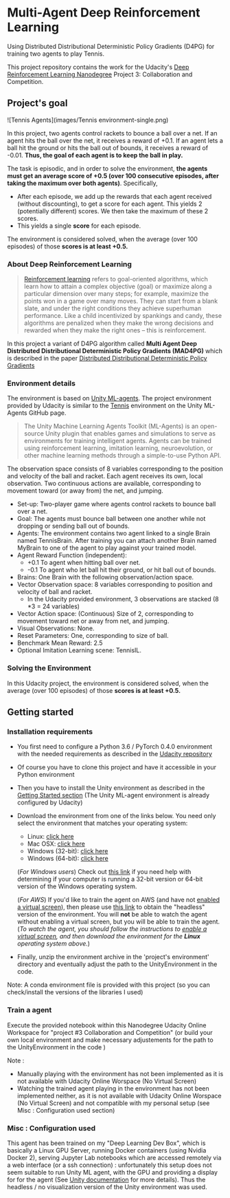 # Multi-Agent Deep Reinforcement Learning
Using Distributed Distributional Deterministic Policy Gradients (D4PG) for training two agents to play Tennis.

This project repository contains the work for the Udacity's [Deep Reinforcement Learning Nanodegree](https://www.udacity.com/course/deep-reinforcement-learning-nanodegree--nd893) Project 3: Collaboration and Competition.

## Project's goal

![Tennis Agents](images/Tennis environment-single.png)

In this project, two agents control rackets to bounce a ball over a net. If an agent hits the ball over the net, it receives a reward of +0.1.  If an agent lets a ball hit the ground or hits the ball out of bounds, it receives a reward of -0.01.  **Thus, the goal of each agent is to keep the ball in play.**

The task is episodic, and in order to solve the environment, **the agents must get an average score of +0.5 (over 100 consecutive episodes, after taking the maximum over both agents)**. Specifically,

- After each episode, we add up the rewards that each agent received (without discounting), to get a score for each agent. This yields 2 (potentially different) scores. We then take the maximum of these 2 scores.
- This yields a single **score** for each episode.

The environment is considered solved, when the average (over 100 episodes) of those **scores is at least +0.5.**


### About Deep Reinforcement Learning

> [Reinforcement learning](https://skymind.ai/wiki/deep-reinforcement-learning) refers to goal-oriented algorithms, which learn how to attain a complex objective (goal) or maximize along a particular dimension over many steps; for example, maximize the points won in a game over many moves. They can start from a blank slate, and under the right conditions they achieve superhuman performance. Like a child incentivized by spankings and candy, these algorithms are penalized when they make the wrong decisions and rewarded when they make the right ones – this is reinforcement.

In this project a variant of D4PG algorithm called **Multi Agent Deep Distributed Distributional Deterministic Policy Gradients (MAD4PG)** which is  described in the paper [Distributed Distributional Deterministic Policy Gradients](https://arxiv.org/pdf/1804.08617.pdf)

### Environment details

The environment is based on [Unity ML-agents](https://github.com/Unity-Technologies/ml-agents). The project environment provided by Udacity is similar to the [Tennis](https://github.com/Unity-Technologies/ml-agents/blob/master/docs/Learning-Environment-Examples.md#tennis) environment on the Unity ML-Agents GitHub page.

> The Unity Machine Learning Agents Toolkit (ML-Agents) is an open-source Unity plugin that enables games and simulations to serve as environments for training intelligent agents. Agents can be trained using reinforcement learning, imitation learning, neuroevolution, or other machine learning methods through a simple-to-use Python API. 

The observation space consists of 8 variables corresponding to the position and velocity of the ball and racket. Each agent receives its own, local observation.  Two continuous actions are available, corresponding to movement toward (or away from) the net, and jumping. 

- Set-up: Two-player game where agents control rackets to bounce ball over a net.
- Goal: The agents must bounce ball between one another while not dropping or sending ball out of bounds.
- Agents: The environment contains two agent linked to a single Brain named TennisBrain. After training you can attach another Brain named MyBrain to one of the agent to play against your trained model.
- Agent Reward Function (independent):
  - +0.1 To agent when hitting ball over net.
  - -0.1 To agent who let ball hit their ground, or hit ball out of bounds.
- Brains: One Brain with the following observation/action space.
- Vector Observation space: 8 variables corresponding to position and velocity of ball and racket.
  - In the Udacity provided environment, 3 observations are stacked (8 *3 = 24 variables) 
- Vector Action space: (Continuous) Size of 2, corresponding to movement toward net or away from net, and jumping.
- Visual Observations: None.
- Reset Parameters: One, corresponding to size of ball.
- Benchmark Mean Reward: 2.5
- Optional Imitation Learning scene: TennisIL.


### Solving the Environment

In this Udacity project, the environment is considered solved, when the average (over 100 episodes) of those **scores is at least +0.5.**


## Getting started

### Installation requirements

- You first need to configure a Python 3.6 / PyTorch 0.4.0 environment with the needed requirements as described in the [Udacity repository](https://github.com/udacity/deep-reinforcement-learning#dependencies)
- Of course you have to clone this project and have it accessible in your Python environment
- Then you have to install the Unity environment as described in the [Getting Started section](https://github.com/udacity/deep-reinforcement-learning/blob/master/p3_collab-compet/README.md) (The Unity ML-agent environment is already configured by Udacity)

- Download the environment from one of the links below.  You need only select the environment that matches your operating system:
    - Linux: [click here](https://s3-us-west-1.amazonaws.com/udacity-drlnd/P3/Tennis/Tennis_Linux.zip)
    - Mac OSX: [click here](https://s3-us-west-1.amazonaws.com/udacity-drlnd/P3/Tennis/Tennis.app.zip)
    - Windows (32-bit): [click here](https://s3-us-west-1.amazonaws.com/udacity-drlnd/P3/Tennis/Tennis_Windows_x86.zip)
    - Windows (64-bit): [click here](https://s3-us-west-1.amazonaws.com/udacity-drlnd/P3/Tennis/Tennis_Windows_x86_64.zip)
    
    (_For Windows users_) Check out [this link](https://support.microsoft.com/en-us/help/827218/how-to-determine-whether-a-computer-is-running-a-32-bit-version-or-64) if you need help with determining if your computer is running a 32-bit version or 64-bit version of the Windows operating system.

    (_For AWS_) If you'd like to train the agent on AWS (and have not [enabled a virtual screen](https://github.com/Unity-Technologies/ml-agents/blob/master/docs/Training-on-Amazon-Web-Service.md)), then please use [this link](https://s3-us-west-1.amazonaws.com/udacity-drlnd/P3/Tennis/Tennis_Linux_NoVis.zip) to obtain the "headless" version of the environment.  You will **not** be able to watch the agent without enabling a virtual screen, but you will be able to train the agent.  (_To watch the agent, you should follow the instructions to [enable a virtual screen](https://github.com/Unity-Technologies/ml-agents/blob/master/docs/Training-on-Amazon-Web-Service.md), and then download the environment for the **Linux** operating system above._)

- Finally, unzip the environment archive in the 'project's environment' directory and eventually adjust the path to the UnityEnvironment in the code.

Note: A conda environment file is provided with this project (so you can check/install the versions of the libraries I used)


    
### Train a agent
    
Execute the provided notebook within this Nanodegree Udacity Online Workspace for "project #3  Collaboration and Competition" (or build your own local environment and make necessary adjustements for the path to the UnityEnvironment in the code )

Note :
- Manually playing with the environment has not been implemented as it is not available with Udacity Online Worspace (No Virtual Screen)    
- Watching the trained agent playing in the environment has not been implemented neither, as it is not available with Udacity Online Worspace (No Virtual Screen) and not compatible with my personal setup (see Misc : Configuration used  section)

### Misc : Configuration used 

This agent has been trained on my "Deep Learning Dev Box", which is basically a Linux GPU Server, running Docker containers (using Nvidia Docker 2), serving Jupyter Lab notebooks which are accessed remotely via a web interface (or a ssh connection) : unfortunately this setup does not seem suitable to run Unity ML agent, with the GPU and providing a display for for the agent (See [Unity documentation](https://github.com/Unity-Technologies/ml-agents/blob/master/docs/Using-Docker.md) for more details). Thus the headless / no visualization version of the Unity environment was used.

